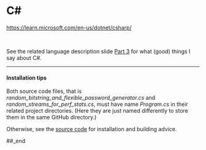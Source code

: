 # C#

https://learn.microsoft.com/en-us/dotnet/csharp/

<br/>

See the related language description slide [Part 3](https://github.com/practicalcomputerscience/MicrobenchmarkGPHLlanguages/blob/main/01%20-%20presentation%20slides/README.md#part-3) for what (good) things I say about C#.

---

#### Installation tips

Both source code files, that is _random_bitstring_and_flexible_password_generator.cs_ and _random_streams_for_perf_stats.cs_, must have name _Program.cs_ in their related project directories. (Here they are just named differently to store them in the same GitHub directory.)

Otherwise, see the [source code](https://github.com/practicalcomputerscience/MicrobenchmarkGPHLlanguages/blob/main/03%20-%20source%20code/01%20-%20imperative%20languages/C%23/random_bitstring_and_flexible_password_generator.cs) for installation and building advice.

##_end
